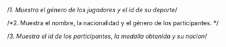 /*1. Muestra el género de los jugadores y el id de su deporte*/



/*2. Muestra el nombre, la nacionalidad y el género de los participantes. */


/*3. Muestra el id de los participantes, la medalla obtenida y su nacion*/
